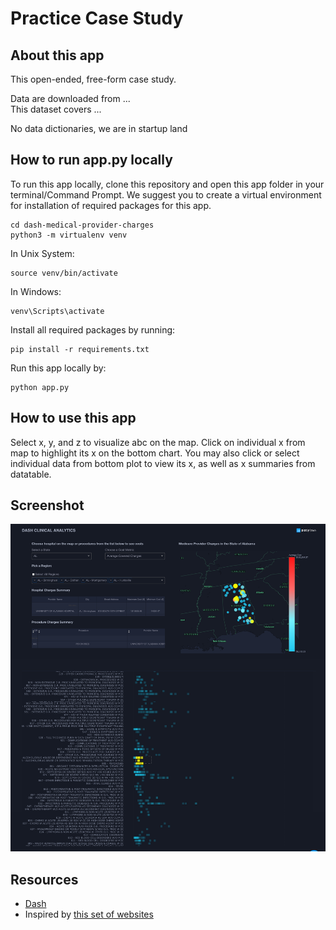 # Practice Case Study

## About this app

This open-ended, free-form case study.

Data are downloaded from ...  
This dataset covers ...

No data dictionaries, we are in startup land

## How to run app.py locally

To run this app locally, clone this repository and open this app folder in your terminal/Command Prompt. We suggest you to create a virtual environment for installation of required packages for this app.

```
cd dash-medical-provider-charges
python3 -m virtualenv venv

```
In Unix System:
```
source venv/bin/activate

```

In Windows: 

```
venv\Scripts\activate
```

Install all required packages by running:
```
pip install -r requirements.txt
```

Run this app locally by:
```
python app.py
```

## How to use this app

Select x, y, and z to visualize abc on the map. Click on individual x from map to highlight its x on the bottom chart. You may also click or select individual data from bottom plot to view its x, as well as x summaries from datatable.

## Screenshot

![Screencast](screenshot.png)

## Resources
* [Dash](https://dash.plot.ly/)
* Inspired by [this set of websites](https://dash-gallery.plotly.host/Portal/)
